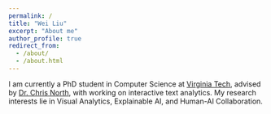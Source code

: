```yaml
---
permalink: /
title: "Wei Liu"
excerpt: "About me"
author_profile: true
redirect_from: 
  - /about/
  - /about.html
---
```

I am currently a PhD student in Computer Science at [Virginia Tech](https://www.vt.edu/), advised by [Dr. Chris North](https://people.cs.vt.edu/north/), with working on interactive text analytics. My research interests lie in Visual Analytics, Explainable AI, and Human-AI Collaboration.





